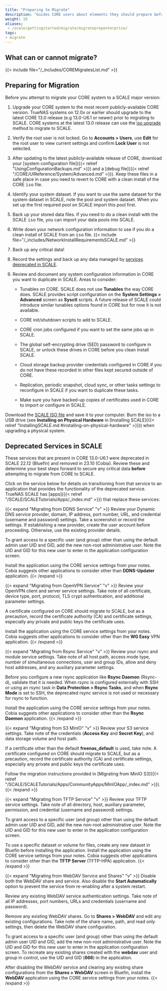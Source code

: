 ```yaml
---
title: "Preparing to Migrate"
description: "Guides CORE users about elements they should prepare before beginning the one-way CORE to SCALE migration process."
weight: 10
aliases:
 - /scale/gettingstarted/migrate/migrateprepenterprise/
tags:
- migrate
---
```


## What can or cannot migrate?

{{< include file="/_includes/COREMigratesList.md" >}}

## Preparing for Migration

Before you attempt to migrate your CORE system to a SCALE major version:

1. Upgrade your CORE system to the most recent publicly-available CORE version.
   TrueNAS systems on 12.0x or earlier should upgrade to the latest CORE 13.0 release (e.g 13.0-U6.1 or newer) prior to migrating to SCALE.
   CORE systems at the latest 13.0 release can use the [iso upgrade](#migrating-using-an-iso-file-to-upgrade) method to migrate to SCALE.

2. Verify the root user is not locked.
   Go to **Accounts > Users**, use **Edit** for the root user to view current settings and confirm **Lock User** is not selected.

3. After updating to the latest publicly-available release of CORE, download your [system configuration file]({{< relref "UsingConfigurationBackups.md" >}}) and a [debug file]({{< relref "/CORE/UIReference/System/Advanced.md" >}}).
   Keep these files in a safe place in case you need to revert to CORE with a clean install of the CORE <kbd>iso</kbd> file.

4. Identify your system dataset.
   If you want to use the same dataset for the system dataset in SCALE, note the pool and system dataset.
   When you set up the first required pool on SCALE import this pool first.

5. Back up your stored data files.
   If you need to do a clean install with the SCALE <kbd>iso</kbd> file, you can import your data pools into SCALE.

6. Write down your network configuration information to use if you do a clean install of SCALE from an <kbd>iso</kbd> file.
   {{< include file="/_includes/NetworkInstallRequirementsSCALE.md" >}}

7. Back up any critical data!

8. Record the settings and back up any data managed by [services deprecated in SCALE](#migrating-from-deprecated-services).

9. Review and document any system configuration information in CORE you want to duplicate in SCALE. Areas to consider:

   * Tunables on CORE.
     SCALE does not use **Tunables** the way CORE does. SCALE provides script configuration on the **System Settings > Advanced** screen as **Sysctl** scripts.
     A future release of SCALE could introduce similar tunables options found in CORE but for now it is not available.

   * CORE init/shutdown scripts to add to SCALE.

   * CORE cron jobs configured if you want to set the same jobs up in SCALE.

   * The global self-encrypting drive (SED) password to configure in SCALE, or unlock these drives in CORE before you clean install SCALE.

   * Cloud storage backup provider credentials configured in CORE if you do not have these recorded in other files kept secured outside of CORE.

   * Replication, periodic snapshot, cloud sync, or other tasks settings to reconfigure in SCALE if you want to duplicate these tasks.

   * Make sure you have backed-up copies of certificates used in CORE to import or configure in SCALE.

Download the [SCALE ISO file](https://www.truenas.com/download-tn-scale/) and save it to your computer.
Burn the iso to a USB drive (see **Installing on Physical Hardware** in [Installing SCALE]({{< relref "InstallingSCALE.md #installing-on-physical-hardware" >}})) when upgrading a physical system.

## Deprecated Services in SCALE

These services that are present in CORE 13.0-U6.1 were deprecated in SCALE 22.12 (Bluefin) and removed in 23.10 (Cobia).
Review these and determine your best steps forward to secure any critical data **before** attempting to migrate from CORE to SCALE.

Click on the service below for details on transitioning from that service to an application that provides the functionality of the deprecated service.
TrueNAS SCALE has [apps]({{< relref "/SCALE/SCALETutorials/Apps/_index.md" >}}) that replace these services:

{{< expand "Migrating from DDNS Service" "v" >}}
Review your Dynamic DNS service provider, domain, IP address, port number, URL, and credential (username and password) settings. Take a screenshot or record the settings.
If establishing a new provider, create the user account before proceeding. Otherwise, use the existing provider details.

To grant access to a specific user (and group) other than using the default admin user UID and GID, add the new non-root administrative user.
Note the UID and GID for this new user to enter in the application configuration screen.

Install the application using the CORE service settings from your notes.
Cobia suggests other applications to consider other than **DDNS-Updater** application.
{{< /expand >}}

{{< expand "Migrating from OpenVPN Service" "v" >}}
Review your OpenVPN client and server service settings.
Take note of all certificate, device type, port, protocol, TLS crypt authentication, and additional parameter settings.

A certificate configured on CORE should migrate to SCALE, but as a precaution, record the certificate authority (CA) and certificate settings, especially any private and public keys the certificate uses.

Install the application using the CORE service settings from your notes.
Cobia suggests other applications to consider other than the **WG Easy** VPN application.
{{< /expand >}}

{{< expand "Migrating from Rsync Service" "v" >}}
Review your rsync and module service settings.
Take note of all host path, access mode type, number of simultaneous connections, user and group IDs, allow and deny host addresses, and any auxiliary parameter settings.

Before you configure a new rsync application like **Rsync Daemon** (Rsync-d), validate that it is needed.
When rsync is configured externally with SSH or using an rsync task in **Data Protection > Rsync Tasks**, and when **Rsync Mode** is set to SSH, the deprecated rsync service is not used or necessary for rsync to function.

Install the application using the CORE service settings from your notes.
Cobia suggests other applications to consider other than the **Rsync Daemon** application.
{{< /expand >}}

{{< expand "Migrating from S3 MinIO" "v" >}}
Review your S3 service settings.
Take note of the credentials (**Access Key** and **Secret Key**), and data storage volume and host path.

If a certificate other than the default **freenas_default** is used, take note.
A certificate configured on CORE should migrate to SCALE, but as a precaution, record the certificate authority (CA) and certificate settings, especially any private and public keys the certificate uses.

Follow the migration instructions provided in [Migrating from MinIO S3]({{< relref "/SCALE/SCALETutorials/Apps/CommunityApps/MinIOApp/_index.md" >}}).
{{< /expand >}}

{{< expand "Migrating from TFTP Service" "v" >}}
Review your TFTP service settings.
Take note of all directory, host, auxiliary parameter, permission, and credential (username and password) settings.

To grant access to a specific user (and group) other than using the default admin user UID and GID, add the new non-root administrative user.
Note the UID and GID for this new user to enter in the application configuration screen.

To use a specific dataset or volume for files, create any new dataset in Bluefin before installing the application.
Install the application using the CORE service settings from your notes.
Cobia suggests other applications to consider other than the **TFTP Server** (TFTP-HPA) application.
{{< /expand >}}

{{< expand "Migrating from WebDAV Service and Shares" "v" >}}
Disable both the WebDAV share and service. Also disable the **Start Automatically** option to prevent the service from re-enabling after a system restart.

Review any existing WebDAV service authentication settings.
Take note of all IP addresses, port numbers, URLs and credentials (username and password).

Remove any existing WebDAV shares. Go to **Shares > WebDAV** and edit any existing configurations.
Take note of the share name, path, and read only settings, then delete the WebDAV share configuration.

To grant access to a specific user (and group) other than using the default admin user UID and GID, add the new non-root administrative user.
Note the UID and GID for this new user to enter in the application configuration screen.
To recreate any existing shares created with the **webdav** user and group in control, use the UID and GID (**666**) in the application.

After disabling the WebDAV service and clearing any existing share configurations from the **Shares > WebDAV** screen in Bluefin, install the **WebDAV** application using the CORE service settings from your notes.
{{< /expand >}}
